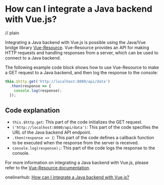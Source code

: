 # How can I integrate a Java backend with Vue.js?
// plain

Integrating a Java backend with Vue.js is possible using the Java/Vue bridge library [Vue-Resource](https://github.com/pagekit/vue-resource). Vue-Resource provides an API for making HTTP requests and handling responses from a server, which can be used to connect to a Java backend.

The following example code block shows how to use Vue-Resource to make a GET request to a Java backend, and then log the response to the console:
```javascript
this.$http.get('http://localhost:8080/api/data')
  .then(response => {
    console.log(response);
  });
```

## Code explanation

* `this.$http.get`: This part of the code initializes the GET request.
* `('http://localhost:8080/api/data')`: This part of the code specifies the URL of the Java backend API endpoint.
* `.then(response => {`: This part of the code defines a callback function to be executed when the response from the server is received.
* `console.log(response);`: This part of the code logs the response to the console.

For more information on integrating a Java backend with Vue.js, please refer to the [Vue-Resource documentation](https://github.com/pagekit/vue-resource/blob/develop/docs/http.md).

onelinerhub: [How can I integrate a Java backend with Vue.js?](https://onelinerhub.com/vue.js/how-can-i-integrate-a-java-backend-with-vue-js)